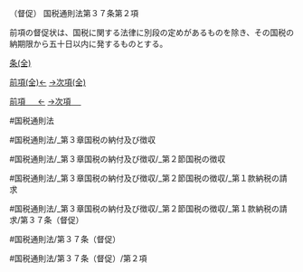 （督促）
国税通則法第３７条第２項

前項の督促状は、国税に関する法律に別段の定めがあるものを除き、その国税の納期限から五十日以内に発するものとする。

[条(全)](国税通則法＿＿＿＿＿第３７条_.md)

[前項(全)←](国税通則法＿＿＿＿＿第３７条第１項_.md)    [→次項(全)](国税通則法＿＿＿＿＿第３７条第３項_.md)

[前項 　 ←](国税通則法＿＿＿＿＿第３７条第１項.md)    [→次項 　 ](国税通則法＿＿＿＿＿第３７条第３項.md)



#国税通則法

#国税通則法/_第３章国税の納付及び徴収

#国税通則法/_第３章国税の納付及び徴収/_第２節国税の徴収

#国税通則法/_第３章国税の納付及び徴収/_第２節国税の徴収/_第１款納税の請求

#国税通則法/_第３章国税の納付及び徴収/_第２節国税の徴収/_第１款納税の請求/第３７条（督促）

#国税通則法/第３７条（督促）

#国税通則法/第３７条（督促）/第２項

